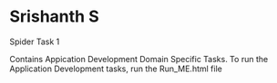 # Srishanth S  
Spider Task 1  

Contains Appication Development Domain Specific Tasks.
To run the Application Development tasks, run the Run_ME.html file  
